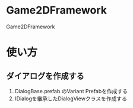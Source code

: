 # Game2DFramework
Game2DFramework

# 使い方

## ダイアログを作成する
1. DialogBase.prefab のVariant Prefabを作成する
2. IDialogを継承したDialogViewクラスを作成する

